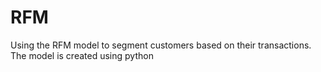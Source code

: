 # RFM
Using the RFM model to segment customers based on their transactions. The model is created using python 
